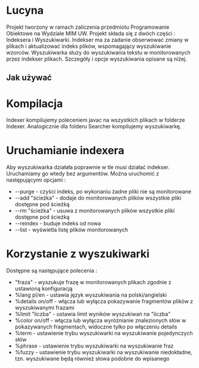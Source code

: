 # Lucyna

Projekt tworzony w ramach zaliczenia przedmiotu Programowanie Obiektowe na Wydziale MIM UW. Projekt składa się z dwóch części : Indeksera i Wyszukiwarki. Indekser ma za zadanie obserwować zmiany w plikach i aktualizować indeks plików, wspomagający wyszukiwanie wzorców. Wyszukiwarka służy do wyszukiwania tekstu w monitorowanych przez indekser plikach. Szczegóły i opcje wyszukiwania opisane są niżej.

## Jak używać

# Kompilacja

Indexer kompilujemy poleceniem javac na wszystkich plikach w folderze Indexer. Analogicznie dla folderu Searcher kompilujemy wyszukiwarkę.

# Uruchamianie indexera

Aby wyszukiwarka działała poprawnie w tle musi działać indekser. Uruchamiamy go wtedy bez argumentów. Można uruchomić z następującymi opcjami :
* --purge - czyści indeks, po wykonaniu żadne pliki nie są monitorowane
* --add "ścieżka" - dodaje do monitorowanych plików wszystkie pliki dostępne pod ścieżką
* --rm "ścieżka" - usuwa z monitorowanych plików wszystkie pliki dostępne pod ścieżką
* --reindex - buduje indeks od nowa
* --list - wyświetla listę plików monitorowanych

# Korzystanie z wyszukiwarki

Dostępne są następujące polecenia :
* "fraza" - wyszukuje frazę w monitorowanych plikach zgodnie z ustawioną konfiguracją
* %lang pl/en - ustawia język wyszukiwania na polski/angielski
* %details on/off - włącza lub wyłącza pokazywanie fragmentów plików z wyszukiwanymi frazami
* %limit "liczba" - ustawia limit wyników wyszukiwań na "liczba"
* %color on/off - włącza lub wyłącza wyróżnianie znalezionych słów w pokazywanych fragmentach, widoczne tylko po włączeniu details
* %term - ustawienie trybu wyszukiwarki na wyszukiwanie pojedynczych słów
* %phrase - ustawienie trybu wyszukiwarki na wyszukiwanie fraz
* %fuzzy - ustawienie trybu wyszukiwarki na wyszukiwanie niedokładne, tzn. wyszukiwane będą również słowa podobne do wpisanego
